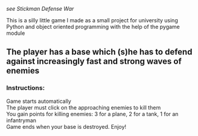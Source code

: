 *see Stickman Defense War*

This is a silly little game I made as a small project for university using Python and object oriented programming with the help of the pygame module

## The player has a base which (s)he has to defend against increasingly fast and strong waves of enemies

### Instructions:
Game starts automatically  
The player must click on the approaching enemies to kill them  
You gain points for killing enemies: 3 for a plane, 2 for a tank, 1 for an infantryman  
Game ends when your base is destroyed. Enjoy!  

